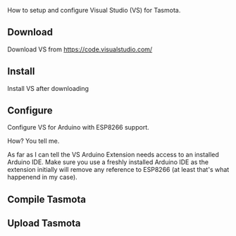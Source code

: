 How to setup and configure Visual Studio (VS) for Tasmota.

## Download
Download VS from https://code.visualstudio.com/

## Install
Install VS after downloading

## Configure
Configure VS for Arduino with ESP8266 support.

How? You tell me.

As far as I can tell the VS Arduino Extension needs access to an installed Arduino IDE. Make sure you use a freshly installed Arduino IDE as the extension initially will remove any reference to ESP8266 (at least that's what happenend in my case). 

## Compile Tasmota


## Upload Tasmota
